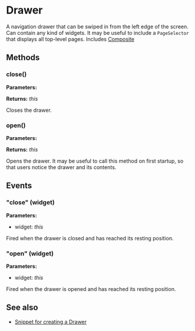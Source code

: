 # Drawer

A navigation drawer that can be swiped in from the left edge of the screen. Can contain any kind of widgets. It may be useful to include a `PageSelector` that displays all top-level pages.
Includes [Composite](Composite.md)

## Methods

### close()



**Parameters:** 



**Returns:** *this*

Closes the drawer.


### open()



**Parameters:** 



**Returns:** *this*

Opens the drawer. It may be useful to call this method on first startup, so that users notice the drawer and its contents.



## Events

### "close" (widget)

**Parameters:** 

- widget: *this*

Fired when the drawer is closed and has reached its resting position.


### "open" (widget)

**Parameters:** 

- widget: *this*

Fired when the drawer is opened and has reached its resting position.



## See also

- [Snippet for creating a Drawer](https://github.com/eclipsesource/tabris-js/tree/v1.10.0/snippets/drawer/drawer.js)
